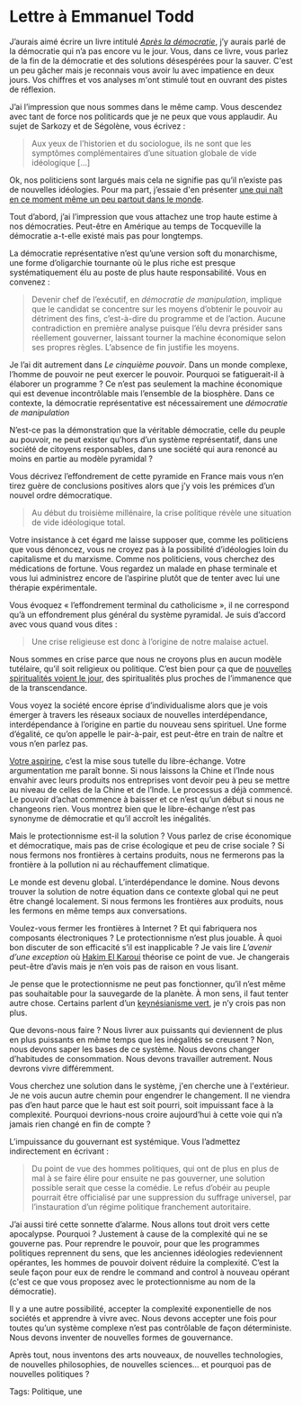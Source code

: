 # Lettre à Emmanuel Todd

J’aurais aimé écrire un livre intitulé *[Après la démocratie](http://www.amazon.fr/Apr%C3%A8s-d%C3%A9mocratie-Emmanuel-Todd/dp/2070786838)*, j’y aurais parlé de la démocratie qui n’a pas encore vu le jour. Vous, dans ce livre, vous parlez de la fin de la démocratie et des solutions désespérées pour la sauver. C'est un peu gâcher mais je reconnais vous avoir lu avec impatience en deux jours. Vos chiffres et vos analyses m'ont stimulé tout en ouvrant des pistes de réflexion.<span id="more-4022"></span>

J’ai l’impression que nous sommes dans le même camp. Vous descendez avec tant de force nos politicards que je ne peux que vous applaudir. Au sujet de Sarkozy et de Ségolène, vous écrivez :

> Aux yeux de l’historien et du sociologue, ils ne sont que les symptômes complémentaires d’une situation globale de vide idéologique \[…\]

Ok, nos politiciens sont largués mais cela ne signifie pas qu’il n’existe pas de nouvelles idéologies. Pour ma part, j’essaie d'en présenter [une qui naît en ce moment même un peu partout dans le monde](http://blog.tcrouzet.com/2008/12/09/de-l%e2%80%99esclavage-au-salariat-du-salariat-a-l%e2%80%99artisanat/).

Tout d’abord, j’ai l’impression que vous attachez une trop haute estime à nos démocraties. Peut-être en Amérique au temps de Tocqueville la démocratie a-t-elle existé mais pas pour longtemps.

La démocratie représentative n’est qu’une version soft du monarchisme, une forme d’oligarchie tournante où le plus riche est presque systématiquement élu au poste de plus haute responsabilité. Vous en convenez :

> Devenir chef de l’exécutif, en *démocratie de manipulation*, implique que le candidat se concentre sur les moyens d’obtenir le pouvoir au détriment des fins, c’est-à-dire du programme et de l’action. Aucune contradiction en première analyse puisque l’élu devra présider sans réellement gouverner, laissant tourner la machine économique selon ses propres règles. L’absence de fin justifie les moyens.

Je l’ai dit autrement dans *Le cinquième pouvoir*. Dans un monde complexe, l’homme de pouvoir ne peut exercer le pouvoir. Pourquoi se fatiguerait-il à élaborer un programme ? Ce n’est pas seulement la machine économique qui est devenue incontrôlable mais l’ensemble de la biosphère. Dans ce contexte, la démocratie représentative est nécessairement une *démocratie de manipulation*

N’est-ce pas la démonstration que la véritable démocratie, celle du peuple au pouvoir, ne peut exister qu’hors d’un système représentatif, dans une société de citoyens responsables, dans une société qui aura renoncé au moins en partie au modèle pyramidal ?

Vous décrivez l’effondrement de cette pyramide en France mais vous n’en tirez guère de conclusions positives alors que j’y vois les prémices d’un nouvel ordre démocratique.

> Au début du troisième millénaire, la crise politique révèle une situation de vide idéologique total.

Votre insistance à cet égard me laisse supposer que, comme les politiciens que vous dénoncez, vous ne croyez pas à la possibilité d’idéologies loin du capitalisme et du marxisme. Comme nos politiciens, vous cherchez des médications de fortune. Vous regardez un malade en phase terminale et vous lui administrez encore de l’aspirine plutôt que de tenter avec lui une thérapie expérimentale.

Vous évoquez « l’effondrement terminal du catholicisme », il ne correspond qu’à un effondrement plus général du système pyramidal. Je suis d’accord avec vous quand vous dites :

> Une crise religieuse est donc à l’origine de notre malaise actuel.

Nous sommes en crise parce que nous ne croyons plus en aucun modèle tutélaire, qu’il soit religieux ou politique. C’est bien pour ça que de [nouvelles spiritualités voient le jour](http://blog.tcrouzet.com/2008/08/19/autoregulation-vs-auto-organisation/), des spiritualités plus proches de l’immanence que de la transcendance.

Vous voyez la société encore éprise d’individualisme alors que je vois émerger à travers les réseaux sociaux de nouvelles interdépendance, interdépendance à l’origine en partie du nouveau sens spirituel. Une forme d’égalité, ce qu’on appelle le pair-à-pair, est peut-être en train de naître et vous n’en parlez pas.

[Votre aspirine](http://www.protectionnisme.eu), c’est la mise sous tutelle du libre-échange. Votre argumentation me paraît bonne. Si nous laissons la Chine et l’Inde nous envahir avec leurs produits nos entreprises vont devoir peu à peu se mettre au niveau de celles de la Chine et de l’Inde. Le processus a déjà commencé. Le pouvoir d’achat commence à baisser et ce n’est qu’un début si nous ne changeons rien. Vous montrez bien que le libre-échange n’est pas synonyme de démocratie et qu’il accroît les inégalités.

Mais le protectionnisme est-il la solution ? Vous parlez de crise économique et démocratique, mais pas de crise écologique et peu de crise sociale ? Si nous fermons nos frontières à certains produits, nous ne fermerons pas la frontière à la pollution ni au réchauffement climatique.

Le monde est devenu global. L’interdépendance le domine. Nous devons trouver la solution de notre équation dans ce contexte global qui ne peut être changé localement. Si nous fermons les frontières aux produits, nous les fermons en même temps aux conversations.

Voulez-vous fermer les frontières à Internet ? Et qui fabriquera nos composants électroniques ? Le protectionnisme n’est plus jouable. À quoi bon discuter de son efficacité s’il est inapplicable ? Je vais lire *L’avenir d’une exception* où [Hakim El Karoui](http://elkaroui.com/) théorise ce point de vue. Je changerais peut-être d’avis mais je n’en vois pas de raison en vous lisant.

Je pense que le protectionnisme ne peut pas fonctionner, qu’il n’est même pas souhaitable pour la sauvegarde de la planète. À mon sens, il faut tenter autre chose. Certains parlent d’un [keynésianisme vert](http://blog.tcrouzet.com/2008/11/25/les-chevaliers-de-gaia/), je n’y crois pas non plus.

Que devons-nous faire ? Nous livrer aux puissants qui deviennent de plus en plus puissants en même temps que les inégalités se creusent ? Non, nous devons saper les bases de ce système. Nous devons changer d’habitudes de consommation. Nous devons travailler autrement. Nous devrons vivre différemment.

Vous cherchez une solution dans le système, j'en cherche une à l'extérieur. Je ne vois aucun autre chemin pour engendrer le changement. Il ne viendra pas d’en haut parce que le haut est soit pourri, soit impuissant face à la complexité. Pourquoi devrions-nous croire aujourd’hui à cette voie qui n’a jamais rien changé en fin de compte ?

L’impuissance du gouvernant est systémique. Vous l’admettez indirectement en écrivant :

> Du point de vue des hommes politiques, qui ont de plus en plus de mal à se faire élire pour ensuite ne pas gouverner, une solution possible serait que cesse la comédie. Le refus d’obéir au peuple pourrait être officialisé par une suppression du suffrage universel, par l’instauration d’un régime politique franchement autoritaire.

J’ai aussi tiré cette sonnette d’alarme. Nous allons tout droit vers cette apocalypse. Pourquoi ? Justement à cause de la complexité qui ne se gouverne pas. Pour reprendre le pouvoir, pour que les programmes politiques reprennent du sens, que les anciennes idéologies redeviennent opérantes, les hommes de pouvoir doivent réduire la complexité. C’est la seule façon pour eux de rendre le command and control à nouveau opérant (c'est ce que vous proposez avec le protectionnisme au nom de la démocratie).

Il y a une autre possibilité, accepter la complexité exponentielle de nos sociétés et apprendre à vivre avec. Nous devons accepter une fois pour toutes qu’un système complexe n’est pas contrôlable de façon déterministe. Nous devons inventer de nouvelles formes de gouvernance.

Après tout, nous inventons des arts nouveaux, de nouvelles technologies, de nouvelles philosophies, de nouvelles sciences… et pourquoi pas de nouvelles politiques ?

Tags: Politique, une